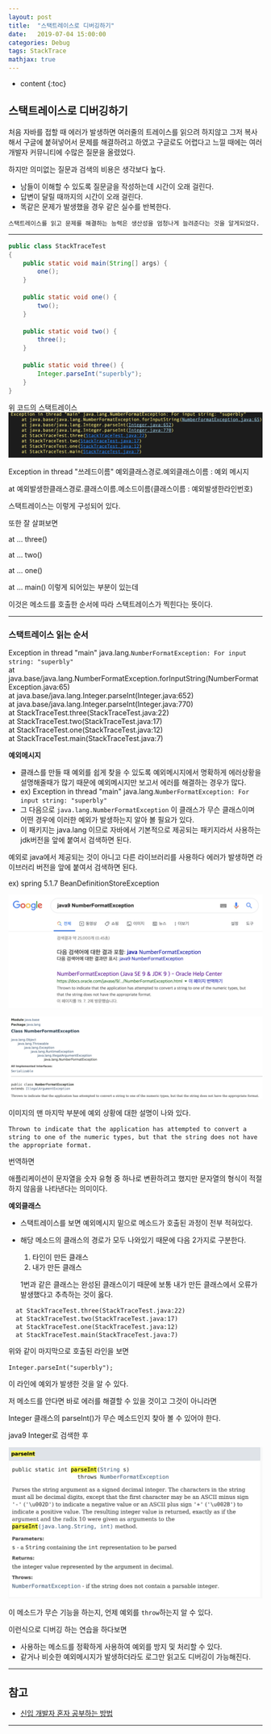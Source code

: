 ```yaml
---
layout: post
title:  "스택트레이스로 디버깅하기"
date:   2019-07-04 15:00:00
categories: Debug
tags: StackTrace
mathjax: true
---
```


* content
{:toc}

## 스택트레이스로 디버깅하기  
처음 자바를 접할 때 에러가 발생하면 여러줄의 트레이스를 읽으려 하지않고 그저 복사해서 구글에 붙혀넣어서 문제를 해결하려고 하였고 구글로도 어렵다고
느낄 때에는 여러 개발자 커뮤니티에 수많은 질문을 올렸었다.

하지만 의미없는 질문과 검색의 비용은 생각보다 높다.

- 남들이 이해할 수 있도록 질문글을 작성하는데 시간이 오래 걸린다.
- 답변이 달릴 때까지의 시간이 오래 걸린다.
- 똑같은 문제가 발생했을 경우 같은 실수를 반복한다.  

`스택트레이스를 읽고 문제를 해결하는 능력은 생산성을 엄청나게 늘려준다는 것을 알게되었다.`



---
```java
public class StackTraceTest
{
    public static void main(String[] args) {
        one();
    }

    public static void one() {
        two();
    }

    public static void two() {
        three();
    }

    public static void three() {
        Integer.parseInt("superbly");
    }
}
```
위 코드의 스택트레이스
![trace](/img/trace.png)

Exception in thread "쓰레드이름" 예외클래스경로.예외클래스이름 : 예외 메시지

at 예외발생한클래스경로.클래스이름.메소드이름(클래스이름 : 예외발생한라인번호)

스택트레이스는 이렇게 구성되어 있다.

또한 잘 살펴보면

at ... three()

at ... two()

at ... one()

at ... main() 이렇게 되어있는 부분이 있는데

이것은 메소드를 호출한 순서에 따라 스택트레이스가 찍힌다는 뜻이다.



---
### 스택트레이스 읽는 순서  

Exception in thread "main" java.lang.`NumberFormatException: For input string: "superbly"`  
	at java.base/java.lang.NumberFormatException.forInputString(NumberFormatException.java:65)  
	at java.base/java.lang.Integer.parseInt(Integer.java:652)  
	at java.base/java.lang.Integer.parseInt(Integer.java:770)  
	at StackTraceTest.three(StackTraceTest.java:22)  
	at StackTraceTest.two(StackTraceTest.java:17)  
	at StackTraceTest.one(StackTraceTest.java:12)  
	at StackTraceTest.main(StackTraceTest.java:7)  

**예외메시지**   
- 클래스를 만들 때 예외를 쉽게 찾을 수 있도록 예외메시지에서 명확하게 에러상황을 설명해줄때가 많기 때문에 예외메시지만 보고서 에러를 해결하는 경우가 많다.
- ex) Exception in thread "main" java.lang.`NumberFormatException: For input string: "superbly"`  
- 그 다음으로 `java.lang.NumberFormatException` 이 클래스가 무슨 클래스이며 어떤 경우에 이러한 예외가 발생하는지 알아 볼 필요가 있다.
- 이 패키지는 java.lang 이므로 자바에서 기본적으로 제공되는 패키지라서 사용하는 jdk버전을 앞에 붙여서 검색하면 된다.  

예외로 java에서 제공되는 것이 아니고 다른 라이브러리를 사용하다 에러가 발생하면 라이브러리 버전을 앞에 붙여서 검색하면 된다.

ex) spring 5.1.7 BeanDefinitionStoreException

![googleSearch](/img/googleSearch.png)  

![numberformatexception](/img/numberformatexception.png)  

이미지의 맨 마지막 부분에 예외 상황에 대한 설명이 나와 있다.
```
Thrown to indicate that the application has attempted to convert a string to one of the numeric types, but that the string does not have the appropriate format.    
```
번역하면

애플리케이션이 문자열을 숫자 유형 중 하나로 변환하려고 했지만 문자열의 형식이 적절하지 않음을 나타낸다는 의미이다.


**예외클래스**  
- 스택트레이스를 보면 예외메시지 밑으로 메소드가 호출된 과정이 전부 적혀있다.
- 해당 메소드의 클래스의 경로가 모두 나와있기 때문에 다음 2가지로 구분한다.
  1. 타인이 만든 클래스
  2. 내가 만든 클래스  

  1번과 같은 클래스는 완성된 클래스이기 때문에 보통 내가 만든 클래스에서 오류가 발생했다고 추측하는 것이 옳다.
```
  at StackTraceTest.three(StackTraceTest.java:22)  
  at StackTraceTest.two(StackTraceTest.java:17)  
  at StackTraceTest.one(StackTraceTest.java:12)   
  at StackTraceTest.main(StackTraceTest.java:7)  
```
위와 같이 마지막으로 호출된 라인을 보면

`Integer.parseInt("superbly");`

이 라인에 예외가 발생한 것을 알 수 있다.  

저 메소드를 안다면 바로 에러를 해결할 수 있을 것이고 그것이 아니라면  

Integer 클래스의 parseInt()가 무슨 메소드인지 찾아 볼 수 있어야 한다.  

java9 Integer로 검색한 후  

![parseInt](/img/parseInt.png)  

이 메소드가 무슨 기능을 하는지, 언제 예외를 `throw`하는지 알 수 있다.

이런식으로 디버깅 하는 연습을 하다보면
- 사용하는 메소드를 정확하게 사용하여 예외를 방지 및 처리할 수 있다.
- 같거나 비슷한 예외메시지가 발생하더라도 로그만 읽고도 디버깅이 가능해진다.
---



## 참고  

* [신입 개발자 혼자 공부하는 방법](http://okky.kr/article/597494)

---
